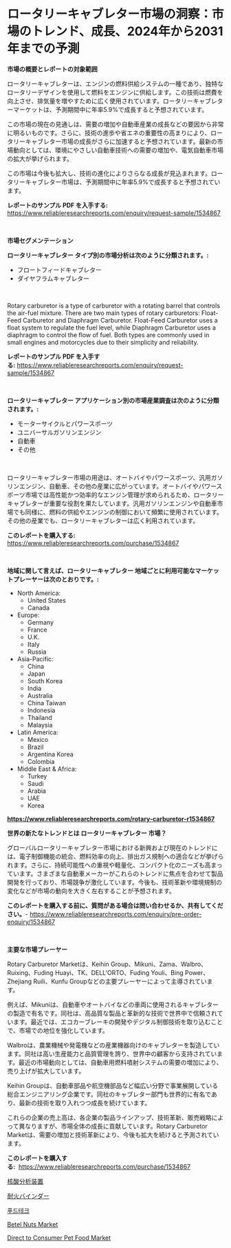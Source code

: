 <p><h1>ロータリーキャブレター市場の洞察：市場のトレンド、成長、2024年から2031年までの予測</h1></p><p><strong>市場の概要とレポートの対象範囲</strong></p>
<p><p>ロータリーキャブレターは、エンジンの燃料供給システムの一種であり、独特なロータリーデザインを使用して燃料をエンジンに供給します。この技術は燃費を向上させ、排気量を増やすために広く使用されています。ロータリーキャブレターマーケットは、予測期間中に年率5.9%で成長すると予想されています。</p><p>この市場の現在の見通しは、需要の増加や自動車産業の成長などの要因から非常に明るいものです。さらに、技術の進歩や省エネの重要性の高まりにより、ロータリーキャブレター市場の成長がさらに加速すると予想されています。最新の市場動向としては、環境にやさしい自動車技術への需要の増加や、電気自動車市場の拡大が挙げられます。</p><p>この市場は今後も拡大し、技術の進化によりさらなる成長が見込まれます。ロータリーキャブレター市場は、予測期間中に年率5.9%で成長すると予想されています。</p></p>
<p><strong>レポートのサンプル PDF を入手する:</strong> <a href="https://www.reliableresearchreports.com/enquiry/request-sample/1534867">https://www.reliableresearchreports.com/enquiry/request-sample/1534867</a></p>
<p>&nbsp;</p>
<p><strong>市場セグメンテーション</strong></p>
<p><strong>ロータリーキャブレター タイプ別の市場分析は次のように分類されます。:</strong></p>
<p><ul><li>フロートフィードキャブレター</li><li>ダイヤフラムキャブレター</li></ul></p>
<p>&nbsp;</p>
<p><p>Rotary carburetor is a type of carburetor with a rotating barrel that controls the air-fuel mixture. There are two main types of rotary carburetors: Float-Feed Carburetor and Diaphragm Carburetor. Float-Feed Carburetor uses a float system to regulate the fuel level, while Diaphragm Carburetor uses a diaphragm to control the flow of fuel. Both types are commonly used in small engines and motorcycles due to their simplicity and reliability.</p></p>
<p><strong>レポートのサンプル PDF を入手する:</strong>&nbsp;<a href="https://www.reliableresearchreports.com/enquiry/request-sample/1534867">https://www.reliableresearchreports.com/enquiry/request-sample/1534867</a></p>
<p>&nbsp;</p>
<p><strong> ロータリーキャブレター アプリケーション別の市場産業調査は次のように分類されます。:</strong></p>
<p><ul><li>モーターサイクルとパワースポーツ</li><li>ユニバーサルガソリンエンジン</li><li>自動車</li><li>その他</li></ul></p>
<p>&nbsp;</p>
<p><p>ロータリーキャブレター市場の用途は、オートバイやパワースポーツ、汎用ガソリンエンジン、自動車、その他の産業に広がっています。オートバイやパワースポーツ市場では高性能かつ効率的なエンジン管理が求められるため、ロータリーキャブレターが重要な役割を果たしています。汎用ガソリンエンジンや自動車市場でも同様に、燃料の供給やエンジンの制御において頻繁に使用されています。その他の産業でも、ロータリーキャブレターは広く利用されています。</p></p>
<p><strong>このレポートを購入する:</strong>&nbsp; <a href="https://www.reliableresearchreports.com/purchase/1534867">https://www.reliableresearchreports.com/purchase/1534867</a></p>
<p>&nbsp;</p>
<p><strong>地域に関して言えば、ロータリーキャブレター 地域ごとに利用可能なマーケットプレーヤーは次のとおりです。:</strong></p>
<p><ul>
    <li>
        North America:
        <ul>
            <li>United States</li>
            <li>Canada</li>
        </ul>
    </li>
    <li>
        Europe:
        <ul>
            <li>Germany</li>
            <li>France</li>
            <li>U.K.</li>
            <li>Italy</li>
            <li>Russia</li>
        </ul>
    </li>
    <li>
        Asia-Pacific:
        <ul>
            <li>China</li>
            <li>Japan</li>
            <li>South Korea</li>
            <li>India</li>
            <li>Australia</li>
            <li>China Taiwan</li>
            <li>Indonesia</li>
            <li>Thailand</li>
            <li>Malaysia</li>
        </ul>
    </li>
    <li>
        Latin America:
        <ul>
            <li>Mexico</li>
            <li>Brazil</li>
            <li>Argentina Korea</li>
            <li>Colombia</li>
        </ul>
    </li>
    <li>
        Middle East & Africa:
        <ul>
            <li>Turkey</li>
            <li>Saudi</li>
            <li>Arabia</li>
            <li>UAE</li>
            <li>Korea</li>
        </ul>
    </li>
    </ul></p>
<p><strong><a href="https://www.reliableresearchreports.com/rotary-carburetor-r1534867">https://www.reliableresearchreports.com/rotary-carburetor-r1534867</a></strong>&nbsp;</p>
<p><strong>世界の新たなトレンドとは ロータリーキャブレター 市場？</strong></p>
<p><p>グローバルロータリーキャブレター市場における新興および現在のトレンドには、電子制御機能の統合、燃料効率の向上、排出ガス規制への適合などが挙げられます。さらに、持続可能性への重視や軽量化、コンパクト化のニーズも高まっています。さまざまな自動車メーカーがこれらのトレンドに焦点を合わせて製品開発を行っており、市場競争が激化しています。今後も、技術革新や環境規制の変化などが市場の動向を大きく左右することが予想されます。</p></p>
<p><strong>このレポートを購入する前に、質問がある場合は問い合わせるか、共有してください。</strong>- <a href="https://www.reliableresearchreports.com/enquiry/pre-order-enquiry/1534867">https://www.reliableresearchreports.com/enquiry/pre-order-enquiry/1534867</a></p>
<p>&nbsp;</p>
<p><strong>主要な市場プレーヤー</strong></p>
<p><p>Rotary Carburetor Marketは、Keihin Group、Mikuni、Zama、Walbro、Ruixing、Fuding Huayi、TK、DELL'ORTO、Fuding Youli、Bing Power、Zhejiang Ruili、Kunfu Groupなどの主要プレーヤーによって主導されています。</p><p>例えば、Mikuniは、自動車やオートバイなどの車両に使用されるキャブレターの製造で有名です。同社は、高品質な製品と革新的な技術で世界中で信頼されています。最近では、エコカーブレーキの開発やデジタル制御技術を取り込むことで、市場での地位を強化しています。</p><p>Walbroは、農業機械や発電機などの産業機器向けのキャブレターを製造しています。同社は高い生産能力と品質管理を誇り、世界中の顧客から支持されています。最近の市場動向としては、自動車用燃料噴射システムの需要の増加により、売り上げが拡大しています。</p><p>Keihin Groupは、自動車部品や航空機部品など幅広い分野で事業展開している総合エンジニアリング企業です。同社のキャブレター部門も世界的に有名であり、最新の技術を取り入れつつ成長を続けています。</p><p>これらの企業の売上高は、各企業の製品ラインアップ、技術革新、販売戦略によって異なりますが、市場全体の成長に貢献しています。Rotary Carburetor Marketは、需要の増加と技術革新により、今後も拡大を続けると予測されています。</p></p>
<p><strong>このレポートを購入する:</strong>&nbsp;&nbsp;<a href="https://www.reliableresearchreports.com/purchase/1534867">https://www.reliableresearchreports.com/purchase/1534867</a></p>
<p><p><a href="https://github.com/LeanneBruen2023/Market-Research-Report-List-1/blob/main/920068518271.md">核酸分析装置</a></p><p><a href="https://medium.com/@alliegrater55/%E4%B8%8D%E5%90%88%E6%A0%BC%E3%81%AA%E3%83%90%E3%82%A4%E3%83%B3%E3%83%80%E3%83%BC%E5%B8%82%E5%A0%B4-2031%E5%B9%B4%E3%81%BE%E3%81%A7%E3%81%AE%E5%8B%95%E5%90%91-%E4%BA%88%E6%B8%AC-%E7%AB%B6%E4%BA%89%E5%88%86%E6%9E%90-b34eb3b3fa4a">耐火バインダー</a></p><p><a href="https://medium.com/@sophieinleeds/%ED%91%B8%EB%93%9C%ED%85%8C%ED%81%AC-%EC%8B%9C%EC%9E%A5-%EC%A0%84%EB%A7%9D-%EC%82%B0%EC%97%85-%EA%B0%9C%EC%9A%94-%EB%B0%8F-%EC%98%88%EC%B8%A1-2024%EB%85%84%EB%B6%80%ED%84%B0-2031%EB%85%84-4177619ef741">푸드테크</a></p><p><a href="https://github.com/mauripalmi/Market-Research-Report-List-2/blob/main/betel-nuts-market.md">Betel Nuts Market</a></p><p><a href="https://github.com/nicoletavirag/Market-Research-Report-List-2/blob/main/direct-to-consumer-pet-food-market.md">Direct to Consumer Pet Food Market</a></p></p>